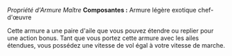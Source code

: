 _Propriété d'Armure Maître_
__Composantes :__ Armure légère exotique chef-d'œuvre

Cette armure a une paire d'aile que vous pouvez étendre ou replier pour une action bonus. Tant que vous portez cette armure avec les ailes étendues, vous possédez une vitesse de vol égal à votre vitesse de marche.